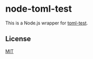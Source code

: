 # node-toml-test

This is a Node.js wrapper for [toml-test](https://github.com/BurntSushi/toml-test).

## License

[MIT](LICENSE)
